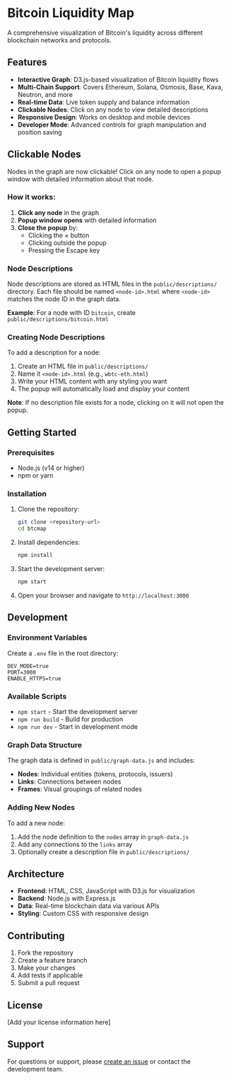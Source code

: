 # Bitcoin Liquidity Map

A comprehensive visualization of Bitcoin's liquidity across different blockchain networks and protocols.

## Features

- **Interactive Graph**: D3.js-based visualization of Bitcoin liquidity flows
- **Multi-Chain Support**: Covers Ethereum, Solana, Osmosis, Base, Kava, Neutron, and more
- **Real-time Data**: Live token supply and balance information
- **Clickable Nodes**: Click on any node to view detailed descriptions
- **Responsive Design**: Works on desktop and mobile devices
- **Developer Mode**: Advanced controls for graph manipulation and position saving

## Clickable Nodes

Nodes in the graph are now clickable! Click on any node to open a popup window with detailed information about that node.

### How it works:

1. **Click any node** in the graph
2. **Popup window opens** with detailed information
3. **Close the popup** by:
   - Clicking the × button
   - Clicking outside the popup
   - Pressing the Escape key

### Node Descriptions

Node descriptions are stored as HTML files in the `public/descriptions/` directory. Each file should be named `<node-id>.html` where `<node-id>` matches the node ID in the graph data.

**Example**: For a node with ID `bitcoin`, create `public/descriptions/bitcoin.html`

### Creating Node Descriptions

To add a description for a node:

1. Create an HTML file in `public/descriptions/`
2. Name it `<node-id>.html` (e.g., `wbtc-eth.html`)
3. Write your HTML content with any styling you want
4. The popup will automatically load and display your content

**Note**: If no description file exists for a node, clicking on it will not open the popup.

## Getting Started

### Prerequisites

- Node.js (v14 or higher)
- npm or yarn

### Installation

1. Clone the repository:
   ```bash
   git clone <repository-url>
   cd btcmap
   ```

2. Install dependencies:
   ```bash
   npm install
   ```

3. Start the development server:
   ```bash
   npm start
   ```

4. Open your browser and navigate to `http://localhost:3000`

## Development

### Environment Variables

Create a `.env` file in the root directory:

```env
DEV_MODE=true
PORT=3000
ENABLE_HTTPS=true
```

### Available Scripts

- `npm start` - Start the development server
- `npm run build` - Build for production
- `npm run dev` - Start in development mode

### Graph Data Structure

The graph data is defined in `public/graph-data.js` and includes:

- **Nodes**: Individual entities (tokens, protocols, issuers)
- **Links**: Connections between nodes
- **Frames**: Visual groupings of related nodes

### Adding New Nodes

To add a new node:

1. Add the node definition to the `nodes` array in `graph-data.js`
2. Add any connections to the `links` array
3. Optionally create a description file in `public/descriptions/`

## Architecture

- **Frontend**: HTML, CSS, JavaScript with D3.js for visualization
- **Backend**: Node.js with Express.js
- **Data**: Real-time blockchain data via various APIs
- **Styling**: Custom CSS with responsive design

## Contributing

1. Fork the repository
2. Create a feature branch
3. Make your changes
4. Add tests if applicable
5. Submit a pull request

## License

[Add your license information here]

## Support

For questions or support, please [create an issue](link-to-issues) or contact the development team.
